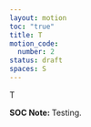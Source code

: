 ```yaml
---
layout: motion
toc: "true"
title: T
motion_code:
  number: 2
status: draft
spaces: S
---
```

T

<p class="alert d-inline-block alert-primary"><strong>SOC Note: </strong> Testing.</p>